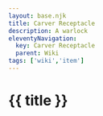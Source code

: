 ```yaml
---
layout: base.njk
title: Carver Receptacle
description: A warlock
eleventyNavigation:
  key: Carver Receptacle
  parent: Wiki
tags: ['wiki','item']    
---
```


# {{ title }}